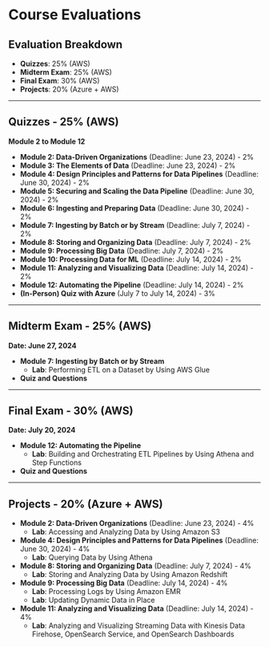 # Course Evaluations

## Evaluation Breakdown

- **Quizzes**: 25% (AWS)
- **Midterm Exam**: 25% (AWS)
- **Final Exam**: 30% (AWS)
- **Projects**: 20% (Azure + AWS)

---

## Quizzes - 25% (AWS)

**Module 2 to Module 12**

- **Module 2: Data-Driven Organizations** (Deadline: June 23, 2024) - 2%
- **Module 3: The Elements of Data** (Deadline: June 23, 2024) - 2%
- **Module 4: Design Principles and Patterns for Data Pipelines** (Deadline: June 30, 2024) - 2%
- **Module 5: Securing and Scaling the Data Pipeline** (Deadline: June 30, 2024) - 2%
- **Module 6: Ingesting and Preparing Data** (Deadline: June 30, 2024) - 2%
- **Module 7: Ingesting by Batch or by Stream** (Deadline: July 7, 2024) - 2%
- **Module 8: Storing and Organizing Data** (Deadline: July 7, 2024) - 2%
- **Module 9: Processing Big Data** (Deadline: July 7, 2024) - 2%
- **Module 10: Processing Data for ML** (Deadline: July 14, 2024) - 2%
- **Module 11: Analyzing and Visualizing Data** (Deadline: July 14, 2024) - 2%
- **Module 12: Automating the Pipeline** (Deadline: July 14, 2024) - 2%
- **(In-Person) Quiz with Azure** (July 7 to July 14, 2024) - 3%

---

## Midterm Exam - 25% (AWS)

**Date: June 27, 2024**

- **Module 7: Ingesting by Batch or by Stream**
  - **Lab**: Performing ETL on a Dataset by Using AWS Glue
- **Quiz and Questions**

---

## Final Exam - 30% (AWS)

**Date: July 20, 2024**

- **Module 12: Automating the Pipeline**
  - **Lab**: Building and Orchestrating ETL Pipelines by Using Athena and Step Functions
- **Quiz and Questions**

---

## Projects - 20% (Azure + AWS)

- **Module 2: Data-Driven Organizations** (Deadline: June 23, 2024) - 4%
  - **Lab**: Accessing and Analyzing Data by Using Amazon S3
- **Module 4: Design Principles and Patterns for Data Pipelines** (Deadline: June 30, 2024) - 4%
  - **Lab**: Querying Data by Using Athena
- **Module 8: Storing and Organizing Data** (Deadline: July 7, 2024) - 4%
  - **Lab**: Storing and Analyzing Data by Using Amazon Redshift
- **Module 9: Processing Big Data** (Deadline: July 14, 2024) - 4%
  - **Lab**: Processing Logs by Using Amazon EMR
  - **Lab**: Updating Dynamic Data in Place
- **Module 11: Analyzing and Visualizing Data** (Deadline: July 14, 2024) - 4%
  - **Lab**: Analyzing and Visualizing Streaming Data with Kinesis Data Firehose, OpenSearch Service, and OpenSearch Dashboards
